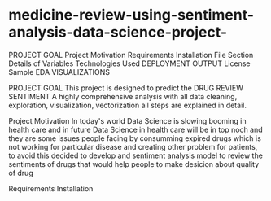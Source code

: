 # medicine-review-using-sentiment-analysis-data-science-project-
PROJECT GOAL
Project Motivation
Requirements Installation
File Section
Details of Variables
Technologies Used
DEPLOYMENT OUTPUT
License
Sample EDA VISUALIZATIONS


PROJECT GOAL
This project is designed to predict the DRUG REVIEW SENTIMENT 
A highly comprehensive analysis with all data cleaning, exploration, visualization, vectorization all steps are explained in detail.

Project Motivation
In today's world Data Science is slowing booming in health care and in future Data Science in health care will be in top noch and they are some issues people facing by consumming expired drugs which is not working for particular disease and creating other problem for patients, to avoid this decided to develop and sentiment analysis model to review the sentiments of drugs that would help people to make desicion about quality of drug

Requirements Installation
